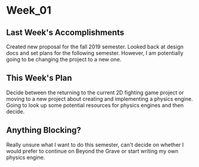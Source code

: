 Week_01
=======

## Last Week's Accomplishments

Created new proposal for the fall 2019 semester. Looked back at design docs and set plans for the following
semester. However, I am potentially going to be changing the project to a new one.

## This Week's Plan

Decide between the returning to the current 2D fighting game project or moving to a new project about
creating and implementing a physics engine. Going to look up some potential resources for physics
engines and then decide.

## Anything Blocking?

Really unsure what I want to do this semester, can't decide on whether I would prefer to continue on
Beyond the Grave or start writing my own physics engine.
